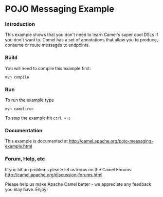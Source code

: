 # POJO Messaging Example

### Introduction

This example shows that you don't need to learn Camel's super cool DSLs 
if you don't want to. Camel has a set of annotations that allow you to 
produce, consume or route messages to endpoints. 

### Build

You will need to compile this example first:

	mvn compile

### Run

To run the example type

	mvn camel:run

To stop the example hit `ctrl + c`

### Documentation

This example is documented at
  <http://camel.apache.org/pojo-messaging-example.html>

### Forum, Help, etc 

If you hit an problems please let us know on the Camel Forums <http://camel.apache.org/discussion-forums.html>

Please help us make Apache Camel better - we appreciate any feedback you may
have.  Enjoy!
